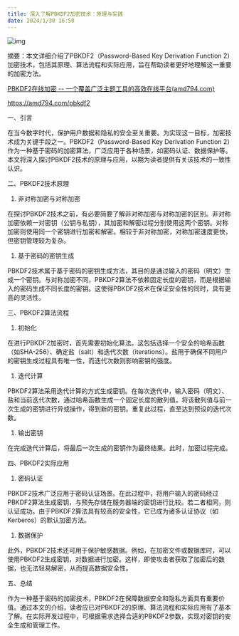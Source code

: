 ```yaml
---
title: 深入了解PBKDF2加密技术：原理与实践
date: 2024/1/30 16:50
---
```


![img](https://img2023.cnblogs.com/blog/1546022/202311/1546022-20231127143849436-1403952827.png)



摘要：本文详细介绍了PBKDF2（Password-Based Key Derivation Function 2）加密技术，包括其原理、算法流程和实际应用，旨在帮助读者更好地理解这一重要的加密方法。

[PBKDF2在线加密 -- 一个覆盖广泛主题工具的高效在线平台(amd794.com)](https://amd794.com/pbkdf2)

https://amd794.com/pbkdf2

一、引言

在当今数字时代，保护用户数据和隐私的安全至关重要。为实现这一目标，加密技术成为关键手段之一。PBKDF2（Password-Based Key Derivation Function 2）作为一种基于密码的加密算法，广泛应用于各种场景，如密码认证、数据保护等。本文将深入探讨PBKDF2技术的原理与应用，以期为读者提供有关该技术的一致性认识。

二、PBKDF2技术原理

1. 非对称加密与对称加密

在探讨PBKDF2技术之前，有必要简要了解非对称加密与对称加密的区别。非对称加密依赖一对密钥（公钥与私钥），其加密和解密过程分别使用这两个密钥。对称加密则使用同一个密钥进行加密和解密。相较于非对称加密，对称加密速度更快，但密钥管理较为复杂。

1. 基于密码的密钥生成

PBKDF2技术属于基于密码的密钥生成方法，其目的是通过输入的密码（明文）生成一个密钥。与对称加密不同，PBKDF2算法不依赖固定长度的密钥，而是根据输入的密码生成不同长度的密钥。这使得PBKDF2技术在保证安全性的同时，具有更高的灵活性。

三、PBKDF2算法流程

1. 初始化

在进行PBKDF2加密时，首先需要初始化算法。这包括选择一个安全的哈希函数（如SHA-256）、确定盐（salt）和迭代次数（iterations）。盐用于确保不同用户的密钥生成过程具有唯一性，而迭代次数则影响密钥的强度。

1. 迭代计算

PBKDF2算法采用迭代计算的方式生成密钥。在每次迭代中，输入密码（明文）、盐和当前迭代次数，通过哈希函数生成一个固定长度的散列值。将该散列值与前一次生成的密钥进行异或操作，得到新的密钥。重复此过程，直至达到预设的迭代次数。

1. 输出密钥

在完成迭代计算后，将最后一次生成的密钥作为最终结果。此时，加密过程完成。

四、PBKDF2实际应用

1. 密码认证

PBKDF2技术广泛应用于密码认证场景。在此过程中，将用户输入的密码经过PBKDF2算法生成密钥，与预先存储在服务器端的密钥进行比较。若二者相同，则认证成功。由于PBKDF2算法具有较高的安全性，它已成为诸多认证协议（如Kerberos）的默认加密方法。

1. 数据保护

此外，PBKDF2技术还可用于保护敏感数据。例如，在加密文件或数据库时，可以使用PBKDF2生成密钥，对数据进行加密。这样，即使攻击者获取了加密后的数据，也无法轻易解密，从而提高数据安全性。

五、总结

作为一种基于密码的加密技术，PBKDF2在保障数据安全和隐私方面具有重要价值。通过本文的介绍，读者应已对PBKDF2的原理、算法流程和实际应用有了基本了解。在实际开发过程中，可根据需求选择合适的PBKDF2参数，实现对密钥的安全生成和管理工作。